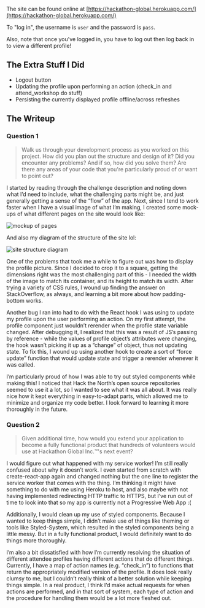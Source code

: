 The site can be found online at [https://hackathon-global.herokuapp.com/](https://hackathon-global.herokuapp.com/)

To "log in", the username is `user` and the password is `pass`.

Also, note that once you've logged in, you have to log out then log back in to view a different profile!

## The Extra Stuff I Did
- Logout button
- Updating the profile upon performing an action (check_in and attend_workshop do stuff)
- Persisting the currently displayed profile offline/across refreshes

## The Writeup

### Question 1
> Walk us through your development process as you worked on this project. How did you plan out the structure and design of it? Did you encounter any problems? And if so, how did you solve them? Are there any areas of your code that you're particularly proud of or want to point out?

I started by reading through the challenge description and noting down what I’d need to include, what the challenging parts might be, and just generally getting a sense of the “flow” of the app. Next, since I tend to work faster when I have a visual image of what I’m making, I created some mock-ups of what different pages on the site would look like:

![mockup of pages](https://i.imgur.com/W2R8Zdn.png)

And also my diagram of the structure of the site lol:

![site structure diagram](https://i.imgur.com/jwyDH8V.png)

One of the problems that took me a while to figure out was how to display the profile picture. Since I decided to crop it to a square, getting the dimensions right was the most challenging part of this - I needed the width of the image to match its container, and its height to match its width. After trying a variety of CSS rules, I wound up finding the answer on StackOverflow, as always, and learning a bit more about how padding-bottom works.

Another bug I ran into had to do with the React hook I was using to update my profile upon the user performing an action. On my first attempt, the profile component just wouldn’t rerender when the profile state variable changed. After debugging it, I realized that this was a result of JS’s passing by reference - while the values of profile object’s attributes were changing, the hook wasn’t picking it up as a “change” of object, thus not updating state. To fix this, I wound up using another hook to create a sort of “force update” function that would update state and trigger a rerender whenever it was called. 

I’m particularly proud of how I was able to try out styled components while making this! I noticed that Hack the North’s open source repositories seemed to use it a lot, so I wanted to see what it was all about. It was really nice how it kept everything in easy-to-adapt parts, which allowed me to minimize and organize my code better. I look forward to learning it more thoroughly in the future.

### Question 2
> Given additional time, how would you extend your application to become a fully functional product that hundreds of volunteers would use at Hackathon Global Inc.™'s next event?

I would figure out what happened with my service worker! I’m still really confused about why it doesn’t work. I even started from scratch with create-react-app again and changed nothing but the one line to register the service worker that comes with the thing. I’m thinking it might have something to do with me using Heroku to host, and also maybe with not having implemented redirecting HTTP traffic to HTTPS, but I’ve run out of time to look into that so my app is currently not a Progressive Web App :(

Additionally, I would clean up my use of styled components. Because I wanted to keep things simple, I didn’t make use of things like theming or tools like Styled-System, which resulted in the styled components being a little messy. But in a fully functional product, I would definitely want to do things more thoroughly. 

I’m also a bit dissatisfied with how I’m currently resolving the situation of different attendee profiles having different actions that do different things. Currently, I have a map of action names (e.g. “check_in”) to functions that return the appropriately modified version of the profile. It does look really clumsy to me, but I couldn’t really think of a better solution while keeping things simple. In a real product, I think I’d make actual requests for when actions are performed, and in that sort of system, each type of action and the procedure for handling them would be a lot more fleshed out.
